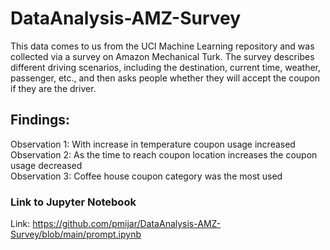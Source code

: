 # DataAnalysis-AMZ-Survey
This data comes to us from the UCI Machine Learning repository and was collected via a survey on Amazon Mechanical Turk. The survey describes different driving scenarios, including the destination, current time, weather, passenger, etc., and then asks people whether they will accept the coupon if they are the driver. 


## Findings:
Observation 1: With increase in temperature coupon usage increased \
Observation 2: As the time to reach coupon location increases the coupon usage decreased \
Observation 3: Coffee house coupon category was the most used

### Link to Jupyter Notebook
Link: https://github.com/pmijar/DataAnalysis-AMZ-Survey/blob/main/prompt.ipynb
